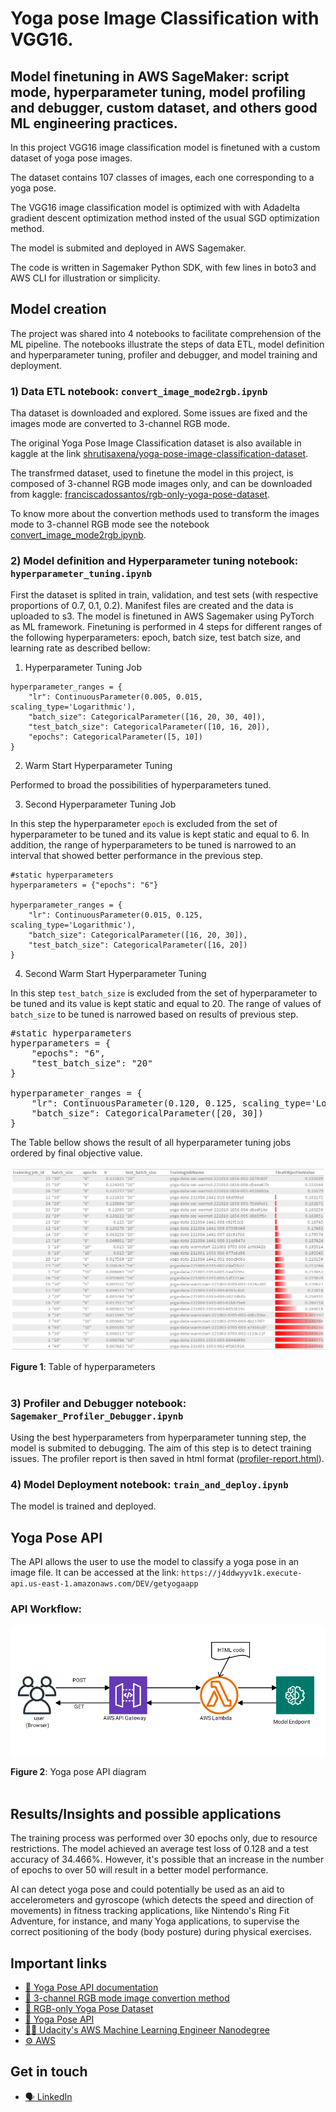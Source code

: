 # Yoga pose Image Classification with VGG16.
## Model finetuning in AWS SageMaker: script mode, hyperparameter tuning, model profiling and debugger, custom dataset, and others good ML engineering practices.

In this project VGG16 image classification model is finetuned with a custom dataset of yoga pose images.

The dataset contains 107 classes of images, each one corresponding to a yoga pose.

The VGG16 image classification model is optimized with with Adadelta gradient descent optimization method insted of the usual SGD optimization method.

The model is submited and deployed in AWS Sagemaker.

The code is written in Sagemaker Python SDK, with few lines in boto3 and AWS CLI for illustration or simplicity.

## Model creation
The project was shared into 4 notebooks to facilitate comprehension of the ML pipeline.
The notebooks illustrate the steps of data ETL, model definition and hyperparameter tuning, profiler and debugger, and model training and deployment.

### 1) Data ETL notebook: `convert_image_mode2rgb.ipynb`

Tha dataset is downloaded and explored. Some issues are fixed and the images mode are converted to 3-channel RGB mode.

The original Yoga Pose Image Classification dataset is also available in kaggle at the link [shrutisaxena/yoga-pose-image-classification-dataset](https://www.kaggle.com/datasets/shrutisaxena/yoga-pose-image-classification-dataset).

The transfrmed dataset, used to finetune the model in this project, is composed of 3-channel RGB mode images only, and can be downloaded from kaggle: [franciscadossantos/rgb-only-yoga-pose-dataset](https://www.kaggle.com/datasets/franciscadossantos/rgb-only-yoga-pose-dataset).

To know more about the convertion methods used to transform the images mode to 3-channel RGB mode see the notebook [convert_image_mode2rgb.ipynb](./convert_image_mode2rgb.ipynb).


### 2) Model definition and Hyperparameter tuning notebook: `hyperparameter_tuning.ipynb`

First the dataset is splited in train, validation, and test sets (with respective proportions of 0.7, 0.1, 0.2). Manifest files are created and the data is uploaded to s3.
The model is finetuned in AWS Sagemaker using PyTorch as ML framework. Finetuning is performed in 4 steps for different ranges of the following hyperparameters: epoch, batch size, test batch size, and learning rate as described bellow:

1. Hyperparameter Tuning Job

```
hyperparameter_ranges = {
    "lr": ContinuousParameter(0.005, 0.015, scaling_type='Logarithmic'),
    "batch_size": CategoricalParameter([16, 20, 30, 40]),
    "test_batch_size": CategoricalParameter([10, 16, 20]),
    "epochs": CategoricalParameter([5, 10])
}
```

2. Warm Start Hyperparameter Tuning

Performed to broad the possibilities of hyperparameters tuned.

3. Second Hyperparameter Tuning Job

In this step the hyperparameter `epoch` is excluded from the set of hyperparameter to be tuned and its value is kept static and equal to 6.
In addition, the range of hyperparameters to be tuned is narrowed to an interval that showed better performance in the previous step.

```
#static hyperparameters
hyperparameters = {"epochs": "6"}

hyperparameter_ranges = {
    "lr": ContinuousParameter(0.015, 0.125, scaling_type='Logarithmic'),
    "batch_size": CategoricalParameter([16, 20, 30]),
    "test_batch_size": CategoricalParameter([16, 20])
}
```

4. Second Warm Start Hyperparameter Tuning

In this step `test_batch_size` is excluded from the set of hyperparameter to be tuned and its value is kept static and equal to 20.
The range of values of `batch_size` to be tuned is narrowed based on results of previous step.

<pre>
#static hyperparameters
hyperparameters = {
    "epochs": "6",
    "test_batch_size": "20"
}

hyperparameter_ranges = {
    "lr": ContinuousParameter(0.120, 0.125, scaling_type='Logarithmic'),
    "batch_size": CategoricalParameter([20, 30])
}
</pre>

The Table bellow shows the result of all hyperparameter tuning jobs ordered by final objective value.

![table of hyperparameters](./hyperparametertunning-table.jpeg)

**Figure 1**: Table of hyperparameters
<br />
<br />

### 3) Profiler and Debugger notebook: `Sagemaker_Profiler_Debugger.ipynb`
Using the best hyperparameters from hyperparameter tunning step, the model is submited to debugging. The aim of this step is to detect training issues.
The profiler report is then saved in html format ([profiler-report.html](https://fsoaresantos.github.io/yoga-pose-ICP-profiler-reports/profiler-report.html)).

### 4) Model Deployment notebook: `train_and_deploy.ipynb`
The model is trained and deployed.

## Yoga Pose API
The API allows the user to use the model to classify a yoga pose in an image file. It can be accessed at the link:
`https://j4ddwyyv1k.execute-api.us-east-1.amazonaws.com/DEV/getyogaapp`

### API Workflow:

![API diagram](./yoga-pose-api-diagram.png)

**Figure 2**: Yoga pose API diagram
<br />
<br />

## Results/Insights and possible applications

The training process was performed over 30 epochs only, due to resource restrictions. The model achieved an average test loss of 0.128 and a test accuracy of 34.466%. However, it's possible that an increase in the number of epochs to over 50 will result in a better model performance.

AI can detect yoga pose and could potentially be used as an aid to accelerometers and gyroscope (which detects the speed and direction of movements) in fitness tracking applications, like Nintendo's Ring Fit Adventure, for instance, and many Yoga applications, to supervise the correct positioning of the body (body posture) during physical exercises.


## Important links

* [:notebook: Yoga Pose API documentation](./yoga-pose-api.md)
* [:scroll: 3-channel RGB mode image convertion method](./convert_image_mode2rgb.ipynb)
* [:open_file_folder: RGB-only Yoga Pose Dataset](https://www.kaggle.com/datasets/franciscadossantos/rgb-only-yoga-pose-dataset)
* [:lotus_position: Yoga Pose API](https://j4ddwyyv1k.execute-api.us-east-1.amazonaws.com/DEV/getyogaapp)
* [:woman_student: Udacity's AWS Machine Learning Engineer Nanodegree](https://www.udacity.com/course/aws-machine-learning-engineer-nanodegree--nd189)
* [:gear: AWS](https://aws.amazon.com/)

## Get in touch

* [:speaking_head: LinkedIn](https://www.linkedin.com/in/francisca-dos-santos-bronner/)
